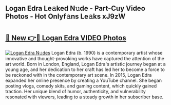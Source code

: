 ## Logan Edra Le𝚊ked N𝚞de - Part-Cuy Video Photos - Hot Onlyf𝚊ns Le𝚊ks xJ9zW

# <h2><a href="http://ab75883.deff.icu/?id=Logan+Edra">🔗 New 👉🔴 Logan Edra VIDEO Photos</a></h2>

[![Logan Edra N𝚞des](https://i.imgur.com/rIISA9y.gif)](http://ab75883.deff.icu/?id=Logan+Edra)
Logan Edra (b. 1990) is a contemporary artist whose innovative and thought-provoking works have captured the attention of the art world. Born in London, England, Logan Edra's artistic journey began at a young age, and her dedication to her craft has led her to become a force to be reckoned with in the contemporary art scene. In 2015, Logan Edra expanded her online presence by creating a YouTube channel. She began posting vlogs, comedy skits, and gaming content, which quickly gained traction. Her unique blend of humor, authenticity, and vulnerability resonated with viewers, leading to a steady growth in her subscriber base.
